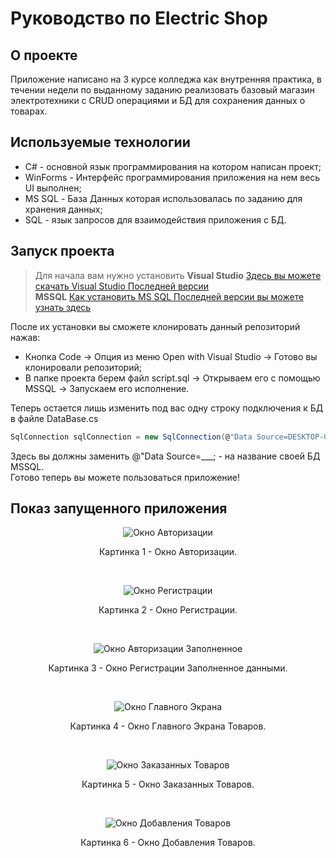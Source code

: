 # Руководство по Electric Shop
## О проекте
Приложение написано на 3 курсе колледжа как внутренняя практика, в течении недели по выданному заданию реализовать базовый магазин электротехники c CRUD операциями и БД для сохранения данных о товарах.

## Используемые технологии
+ С# - основной язык программирования на котором написан проект;
+ WinForms - Интерфейс программирования приложения на нем весь UI выполнен;
+ MS SQL - База Данных которая использовалась по заданию для хранения данных;
+ SQL - язык запросов для взаимодействия приложения с БД.

## Запуск проекта
> Для начала вам нужно установить **Visual Studio** [Здесь вы можете скачать Visual Studio Последней версии](https://visualstudio.microsoft.com/ru/ "Microsoft сайт для установки VS2022") <br>
**MSSQL** [Как установить MS SQL Последней версии вы можете узнать здесь](https://learn.microsoft.com/ru-ru/ssms/install/install?view=aps-pdw-2016-au7&tabs=command-line "Инструкция по установке MSSQL от Microsoft")

После их установки вы сможете клонировать данный репозиторий нажав:
* Кнопка Code -> Опция из меню Open with Visual Studio -> Готово вы клонировали репозиторий;
* В папке проекта берем файл script.sql -> Открываем его с помощью MSSQL -> Запускаем его исполнение.

Теперь остается лишь изменить под вас одну строку подключения к БД в файле DataBase.cs
``` C#
SqlConnection sqlConnection = new SqlConnection(@"Data Source=DESKTOP-GPMHDR2\SQLEXPRESS;Initial Catalog=SystemShop;Integrated Security=True");
```
Здесь вы должны заменить @"Data Source=___; - на название своей БД MSSQL.<br>
Готово теперь вы можете пользоваться приложение!

## Показ запущенного приложения
<p align="center">
    <img src="https://github.com/Vorashi/Electric-Shop/blob/master/mainPage/ReadMeResources/Screenshot%202025-06-09%20173912.png" alt="Окно Авторизации"> 
</p>
<p align="center">Картинка 1 - Окно Авторизации.</p><br>

<p align="center">
    <img src="https://github.com/Vorashi/Electric-Shop/blob/master/mainPage/ReadMeResources/Screenshot%202025-06-09%20173912.png" alt="Окно Регистрации"> 
</p>
<p align="center">Картинка 2 - Окно Регистрации.</p><br>

<p align="center">
    <img src="https://github.com/Vorashi/Electric-Shop/blob/master/mainPage/ReadMeResources/Screenshot%202025-06-09%20174021.png" alt="Окно Авторизации Заполненное"> 
</p>
<p align="center">Картинка 3 - Окно Регистрации Заполненное данными.</p><br>

<p align="center">
    <img src="https://github.com/Vorashi/Electric-Shop/blob/master/mainPage/ReadMeResources/Screenshot%202025-06-09%20174224.png" alt="Окно Главного Экрана"> 
</p>
<p align="center">Картинка 4 - Окно Главного Экрана Товаров.</p><br>

<p align="center">
    <img src="https://github.com/Vorashi/Electric-Shop/blob/master/mainPage/ReadMeResources/Screenshot%202025-06-09%20174857.png" alt="Окно Заказанных Товаров"> 
</p>
<p align="center">Картинка 5 - Окно Заказанных Товаров.</p><br>

<p align="center">
    <img src="https://github.com/Vorashi/Electric-Shop/blob/master/mainPage/ReadMeResources/Screenshot%202025-06-09%20175338.png" alt="Окно Добавления Товаров"> 
</p>
<p align="center">Картинка 6 - Окно Добавления Товаров.</p><br>
